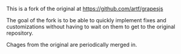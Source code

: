 This is a fork of the original at https://github.com/artf/grapesjs

The goal of the fork is to be able to quickly implement fixes and customizations without having to wait on them to get to the original repository. 

Chages from the original are periodically merged in.
